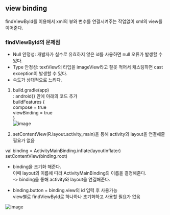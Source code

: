 ## view binding
findViewById를 이용해서 xml의 뷰와 변수를 연결시켜주는 작업없이 xml의 view를 이어준다.        

### findViewById의 문제점 

- Null 안정성: 개발자가 실수로 유효하지 않은 id를 사용하면 null 오류가 발생할 수 있다.
- Type 안정성: textView의 타입을 imageView라고 잘못 적어서 캐스팅하면 cast exception이 발생할 수 있다.
- 속도가 상대적으로 느리다.

1. build.gradle(app)            
   : android{} 안에 아래의 코드 추가            
buildFeatures {          
        compose = true        
        viewBinding = true        
    }          
![image](https://github.com/NAJJUU/Android-Studio-Kotiin/assets/122864238/cd34eafc-9df3-4e88-9534-bc8b99d25d66)

2. setContentView(R.layout.activity_main)을 통해 activity와 layout을 연결해줄 필요가 없음          

val binding = ActivityMainBinding.inflate(layoutInflater)            
setContentView(binding.root)          

- binding을 초기화 해준다.                
이때 layout의 이름에 따라 ActivityMainBinding의 이름을 결정해준다.              
-> binding을 통해 activity와 layout을 연결해준다.

- binding.button = binding.view의 id 입력 후 사용가능            
view별로 findViewById로 하나하나 초기화하고 사용할 필요가 없음        

![image](https://github.com/NAJJUU/Android-Studio-Kotiin/assets/122864238/ba880cba-48f7-4d66-8023-16c231d2a8bf)
